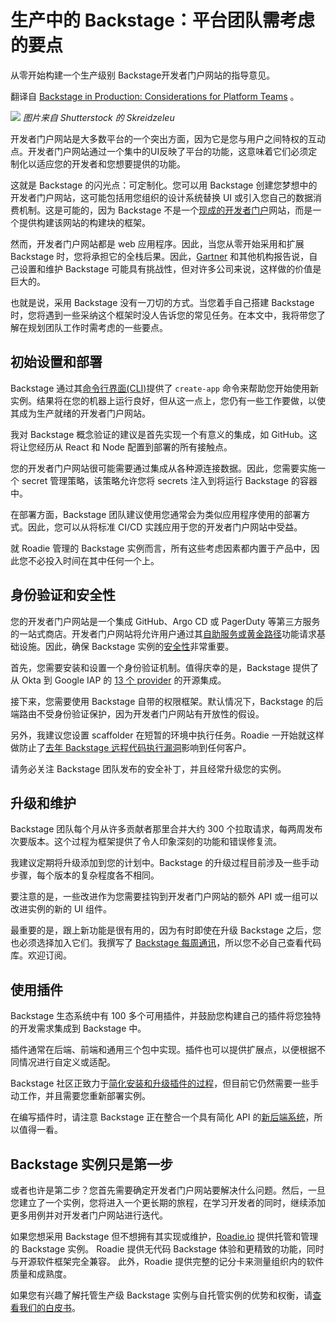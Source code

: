 # 生产中的 Backstage：平台团队需考虑的要点

从零开始构建一个生产级别 Backstage开发者门户网站的指导意见。

翻译自 [Backstage in Production: Considerations for Platform Teams](https://thenewstack.io/backstage-in-production-considerations-for-platform-teams/) 。

![](https://cdn.thenewstack.io/media/2023/09/4a290222-backstage-1024x534.jpg)
*图片来自 Shutterstock 的 Skreidzeleu*

开发者门户网站是大多数平台的一个突出方面，因为它是您与用户之间特权的互动点。开发者门户网站通过一个集中的UI反映了平台的功能，这意味着它们必须定制化以适应您的开发者和您想要提供的功能。

这就是 Backstage 的闪光点：可定制化。您可以用 Backstage 创建您梦想中的开发者门户网站，这可能包括用您组织的设计系统替换 UI 或引入您自己的数据消费机制。这是可能的，因为 Backstage 不是一个[现成的开发者门户](https://roadie.io/backstage-spotify/)网站，而是一个提供构建该网站的构建块的框架。

然而，开发者门户网站都是 web 应用程序。因此，当您从零开始采用和扩展 Backstage 时，您将承担它的全栈后果。因此，[Gartner](https://www.gartner.com/en/documents/4010078) 和其他机构报告说，自己设置和维护 Backstage 可能具有挑战性，但对许多公司来说，这样做的价值是巨大的。

也就是说，采用 Backstage 没有一刀切的方式。当您着手自己搭建 Backstage 时，您将遇到一些采纳这个框架时没人告诉您的常见任务。在本文中，我将带您了解在规划团队工作时需考虑的一些要点。

## 初始设置和部署

Backstage 通过其[命令行界面(CLI)](https://backstage.io/docs/local-dev/cli-overview/)提供了 `create-app` 命令来帮助您开始使用新实例。结果将在您的机器上运行良好，但从这一点上，您仍有一些工作要做，以使其成为生产就绪的开发者门户网站。

我对 Backstage 概念验证的建议是首先实现一个有意义的集成，如 GitHub。这将让您经历从 React 和 Node 配置到部署的所有接触点。

您的开发者门户网站很可能需要通过集成从各种源连接数据。因此，您需要实施一个 secret 管理策略，该策略允许您将 secrets 注入到将运行 Backstage 的容器中。

在部署方面，Backstage 团队建议使用您通常会为类似应用程序使用的部署方式。因此，您可以从将标准 CI/CD 实践应用于您的开发者门户网站中受益。

就 Roadie 管理的 Backstage 实例而言，所有这些考虑因素都内置于产品中，因此您不必投入时间在其中任何一个上。

## 身份验证和安全性

您的开发者门户网站是一个集成 GitHub、Argo CD 或 PagerDuty 等第三方服务的一站式商店。开发者门户网站将允许用户通过其[自助服务或黄金路径](https://thenewstack.io/new-to-platform-engineering-try-a-thin-self-service-layer/)功能请求基础设施。因此，确保 Backstage 实例的[安全性](https://thenewstack.io/secure-your-software-supply-chain-through-backstage/)非常重要。

首先，您需要安装和设置一个身份验证机制。值得庆幸的是，Backstage 提供了从 Okta 到 Google IAP 的 [13 个 provider](https://backstage.io/docs/auth/) 的开源集成。

接下来，您需要使用 Backstage 自带的权限框架。默认情况下，Backstage 的后端路由不受身份验证保护，因为开发者门户网站有开放性的假设。

另外，我建议您设置 scaffolder 在短暂的环境中执行任务。Roadie 一开始就这样做防止了[去年 Backstage 远程代码执行漏洞](https://roadie.io/blog/roadie-customers-are-not-affected-by-backstages-rce-vulnerability/)影响到任何客户。

请务必关注 Backstage 团队发布的安全补丁，并且经常升级您的实例。

## 升级和维护

Backstage 团队每个月从许多贡献者那里合并大约 300 个拉取请求，每两周发布次要版本。这个过程为框架提供了令人印象深刻的功能和错误修复流。

我建议定期将升级添加到您的计划中。Backstage 的升级过程目前涉及一些手动步骤，每个版本的复杂程度各不相同。

要注意的是，一些改进作为您需要挂钩到开发者门户网站的额外 API 或一组可以改进实例的新的 UI 组件。

最重要的是，跟上新功能是很有用的，因为有时即使在升级 Backstage 之后，您也必须选择加入它们。我撰写了 [Backstage 每周通讯](https://roadie.io/backstage-weekly/)，所以您不必自己查看代码库。欢迎订阅。

## 使用插件

Backstage 生态系统中有 100 多个可用插件，并鼓励您构建自己的插件将您独特的开发需求集成到 Backstage 中。

插件通常在后端、前端和通用三个包中实现。插件也可以提供扩展点，以便根据不同情况进行自定义或适配。

Backstage 社区正致力于[简化安装和升级插件的过程](https://github.com/backstage/backstage/issues/18390)，但目前它仍然需要一些手动工作，并且需要您重新部署实例。

在编写插件时，请注意 Backstage 正在整合一个具有简化 API 的[新后端系统](https://backstage.io/docs/plugins/new-backend-system/)，所以值得一看。

## Backstage 实例只是第一步

或者也许是第二步？您首先需要确定开发者门户网站要解决什么问题。然后，一旦您建立了一个实例，您将进入一个更长期的旅程，在学习开发者的同时，继续添加更多用例并对开发者门户网站进行迭代。

如果您想采用 Backstage 但不想拥有其实现或维护，[Roadie.io](http://roadie.io/) 提供托管和管理的 Backstage 实例。 Roadie 提供无代码 Backstage 体验和更精致的功能，同时与开源软件框架完全兼容。 此外，Roadie 提供完整的记分卡来测量组织内的软件质量和成熟度。

如果您有兴趣了解托管生产级 Backstage 实例与自托管实例的优势和权衡，请[查看我们的白皮书](https://roadie.io/whitepapers/managed-vs-self-hosted-backstage/)。
